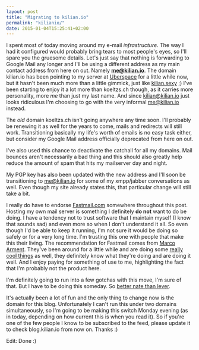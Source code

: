 ```yaml
---
layout: post
title: "Migrating to kilian.io"
permalink: "kilianio/"
date: 2015-01-04T15:25:41+02:00
---
```


I spent most of today moving around my e-mail *infrastructure*. The way I had it configured would probably bring tears to most people's eyes, so I'll spare you the gruesome details. Let's just say that nothing is forwarding to Google Mail any longer and I'll be using a different address as my main contact address from here on out. Namely **me@kilian.io**. The domain kilian.io has been pointing to my server at [Uberspace](https://uberspace.de) for a little while now, but it hasn't been much more than a little gimmick, just like [kilian.sexy](http://kilian.sexy) ;)
I've been starting to enjoy it a lot more than koeltzs.ch though, as it carries more personality, more *me* than just my last name. And since kilian@kilian.io just looks ridiculous I'm choosing to go with the very informal me@kilian.io instead.

The *old* domain koeltzs.ch isn't going anywhere any time soon. I'll probably be renewing it as well for the years to come, mails and redirects will still work. Transitioning basically my life's worth of emails is no easy task either, but consider my Google Mail address officially deprecated from here on out.

I've also used this chance to deactivate the catchall for all my domains. Mail bounces aren't necessarily a bad thing and this should also greatly help reduce the amount of spam that hits my mailserver day and night.

My PGP key has also been updated with the new address and I'll soon be transitioning to me@kilian.io for some of my xmpp/jabber conversations as well. Even though my site already states this, that particular change will still take a bit.

I really do have to endorse [Fastmail.com](https://fastmail.com) somewhere throughout this post. Hosting my own mail server is something I definitely **do not** want to do be doing.  I have a tendency not to trust software that I maintain myself (I know that sounds sad) and even more so when I don't understand it all. So even though I'd be able to keep it running, I'm not sure it would be doing so safely or for a very long time. I'm trusting this one with people that make this their living. The recommendation for Fastmail comes from [Marco Arment](http://marco.org). They've been around for a little while and are doing some [really cool things](http://blog.fastmail.com/2014/12/23/jmap-a-better-way-to-email/) as well, they definitely know what they're doing and are doing it well. And I enjoy paying for something of use to me, highlighting the fact that I'm probably not the product here.

I'm definitely going to run into a few gotchas with this move, I'm sure of that. But I have to be doing this someday. So [better nate than lever](http://longestjokeintheworld.com).

It's actually been a lot of fun and the only thing to change now is the domain for this blog. Unfortunately I can't run this under two domains simultaneously, so I'm going to be making this switch Monday evening (as in today, depending on how current this is when you read it). So if you're one of the few people I know to be subscribed to the feed, please update it to check blog.kilian.io from now on. Thanks :)

Edit: Done :)
